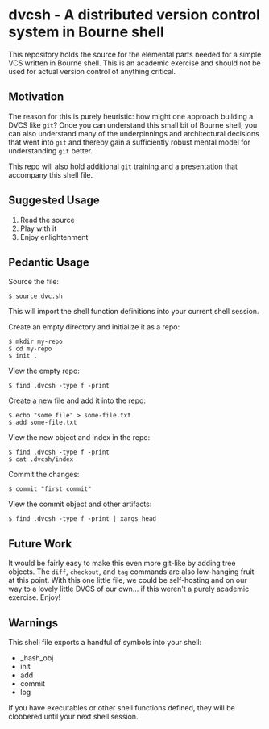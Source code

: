 # dvcsh - A distributed version control system in Bourne shell

This repository holds the source for the elemental parts needed for a
simple VCS written in Bourne shell. This is an academic exercise and
should not be used for actual version control of anything critical.

## Motivation

The reason for this is purely heuristic: how might one approach
building a DVCS like `git`? Once you can understand this small bit of
Bourne shell, you can also understand many of the underpinnings and
architectural decisions that went into `git` and thereby gain a
sufficiently robust mental model for understanding `git` better.

This repo will also hold additional `git` training and a presentation
that accompany this shell file.

## Suggested Usage

1. Read the source
2. Play with it
3. Enjoy enlightenment

## Pedantic Usage

Source the file:

    $ source dvc.sh

This will import the shell function definitions into your current
shell session.

Create an empty directory and initialize it as a repo:

    $ mkdir my-repo
    $ cd my-repo
    $ init .

View the empty repo:

    $ find .dvcsh -type f -print

Create a new file and add it into the repo:

    $ echo "some file" > some-file.txt
    $ add some-file.txt

View the new object and index in the repo:

    $ find .dvcsh -type f -print
    $ cat .dvcsh/index

Commit the changes:

    $ commit "first commit"

View the commit object and other artifacts:

    $ find .dvcsh -type f -print | xargs head

## Future Work

It would be fairly easy to make this even more git-like by adding tree
objects. The `diff`, `checkout`, and `tag` commands are also
low-hanging fruit at this point. With this one little file, we could
be self-hosting and on our way to a lovely little DVCS of our
own... if this weren't a purely academic exercise. Enjoy!

## Warnings

This shell file exports a handful of symbols into your shell:

* _hash_obj
* init
* add
* commit
* log

If you have executables or other shell functions defined, they will be
clobbered until your next shell session.
